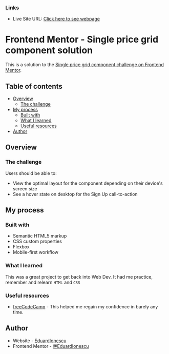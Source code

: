 ### Links

-   Live Site URL: [Click here to see webpage](https://eduardionescu.github.io/single-price-grid-component-master/)

# Frontend Mentor - Single price grid component solution

This is a solution to the [Single price grid component challenge on Frontend Mentor](https://www.frontendmentor.io/challenges/single-price-grid-component-5ce41129d0ff452fec5abbbc).

## Table of contents

-   [Overview](#overview)
    -   [The challenge](#the-challenge)
-   [My process](#my-process)
    -   [Built with](#built-with)
    -   [What I learned](#what-i-learned)
    -   [Useful resources](#useful-resources)
-   [Author](#author)

## Overview

### The challenge

Users should be able to:

-   View the optimal layout for the component depending on their device's screen size
-   See a hover state on desktop for the Sign Up call-to-action

## My process

### Built with

-   Semantic HTML5 markup
-   CSS custom properties
-   Flexbox
-   Mobile-first workflow

### What I learned

This was a great project to get back into Web Dev. It had me practice, remember and relearn `HTML` and `CSS`

### Useful resources

-   [freeCodeCamp](https://www.freeCodeCamp.com) - This helped me regain my confidence in barely any time.

## Author

-   Website - [EduardIonescu](https://ionescueduard.netlify.app)
-   Frontend Mentor - [@EduardIonescu](https://www.frontendmentor.io/profile/EduardIonescu)
